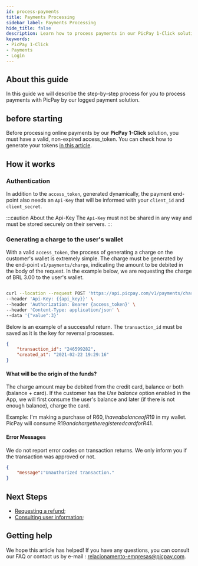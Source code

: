 ```yaml
---
id: process-payments
title: Payments Processing  
sidebar_label: Payments Processing
hide_title: false
description: Learn how to process payments in our PicPay 1-Click solution
keywords: 
- PicPay 1-Click
- Payments    
- Login
---
```


## About this guide
In this guide we will describe the step-by-step process for you to process payments with PicPay by our logged payment solution.

## before starting

Before processing online payments by our **PicPay 1-Click** solution, you must have a valid, non-expired access_token. You can check how to generate your tokens [in this article](/one-click/guides/oauth2-flow).

## How it works

### Authentication

In addition to the `access_token`, generated dynamically, the payment end-point also needs an `Api-Key` that will be informed with your `client_id` and `client_secret`.

:::caution About the Api-Key
The `Api-Key` must not be shared in any way and must be stored securely on their servers.
:::

### Generating a charge to the user's wallet

With a valid `access_token`, the process of generating a charge on the customer's wallet is extremely simple. The charge must be generated by the end-point `v1/payments/charge`, indicating the amount to be debited in the body of the request. In the example below, we are requesting the charge of BRL 3.00 to the user's wallet.

```bash

curl --location --request POST 'https://api.picpay.com/v1/payments/charge' \
--header 'Api-Key: {{api_key}}' \
--header 'Authorization: Bearer {access_token}' \
--header 'Content-Type: application/json' \
--data '{"value":3}'

```
Below is an example of a successful return. The `transaction_id` must be saved as it is the key for reversal processes.

```json
{
    "transaction_id": "246599282",
    "created_at": "2021-02-22 19:29:16"
}
```

#### What will be the origin of the funds?

The charge amount may be debited from the credit card, balance or both (balance + card). If the customer has the *Use balance* option enabled in the App, we will first consume the user's balance and later (if there is not enough balance), charge the card.

Example: I'm making a purchase of R$60, I have a balance of R$19 in my wallet. PicPay will consume R$19 and charge the registered card for R$41.

#### Error Messages

We do not report error codes on transaction returns. We only inform you if the transaction was approved or not.

```json
{
    "message":"Unauthorized transaction."
}
```

## Next Steps

- [Requesting a refund](/one-click/guides/refund-payments);
- [Consulting user information](/one-click/guides/user-info);


## Getting help

We hope this article has helped! If you have any questions, you can consult our FAQ or contact us by e-mail : relacionamento-empresas@picpay.com. 

